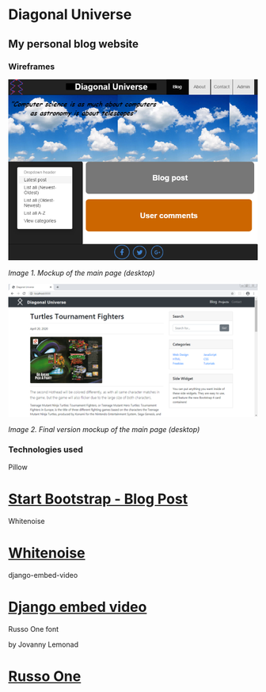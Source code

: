 # Diagonal Universe

## My personal blog website

### Wireframes

![main page mockup desktop](wireframes/main1.png)

*Image 1. Mockup of the main page (desktop)*

![final version mockup](wireframes/mockup1.png)

*Image 2. Final version mockup of the main page (desktop)*

### Technologies used

Pillow

# [Start Bootstrap - Blog Post](https://startbootstrap.com/template-overviews/blog-post/)

Whitenoise

# [Whitenoise](http://whitenoise.evans.io/en/stable/)

django-embed-video

# [Django embed video](https://django-embed-video.readthedocs.io/en/latest/index.html)

Russo One font

by Jovanny Lemonad

# [Russo One](https://fonts.google.com/specimen/Russo+One)